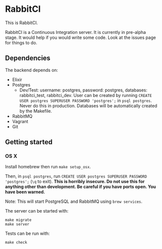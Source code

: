 # RabbitCI

This is RabbitCI.

RabbitCI is a Continuous Integration server. It is currently in pre-alpha
stage. It would help if you would write some code. Look at the issues page for
things to do.

## Dependencies
The backend depends on:

- Elixir
- Postgres
  - Dev/Test: username: postgres, password: postgres, databases: rabbitci_test,
    rabbitci_dev. User can be created by running `CREATE USER postgres SUPERUSER
    PASSWORD 'postgres';` in `psql postgres`. Never do this in
    production. Databases will be automatically created by the Makefile.
- RabbitMQ
- Vagrant
- Git

## Getting started

### OS X

Install homebrew then run `make setup_osx`.

Then, in `psql postgres`, run `CREATE USER postgres SUPERUSER PASSWORD
'postgres';` (`\q` to exit). **This is horribly insecure. Do not use this for
anything other than development. Be careful if you have ports open. You have
been warned.**

Note: This will start PostgreSQL and RabbitMQ using `brew services`.

The server can be started with:

```
make migrate
make server
```

Tests can be run with:

```
make check
```
